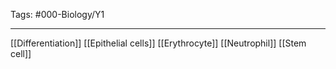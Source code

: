 Tags: #000-Biology/Y1

---
[[Differentiation]]
[[Epithelial cells]]
[[Erythrocyte]]
[[Neutrophil]]
[[Stem cell]]
